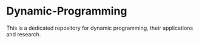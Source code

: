 # Dynamic-Programming
This is a dedicated repository for dynamic programming, their applications and research.
